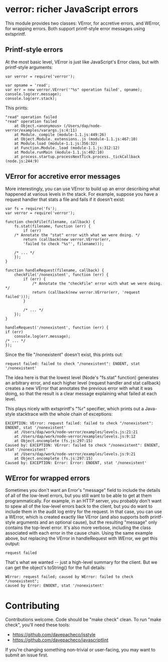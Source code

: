 # verror: richer JavaScript errors

This module provides two classes: VError, for accretive errors, and WError, for
wrapping errors.  Both support printf-style error messages using extsprintf.

## Printf-style errors

At the most basic level, VError is just like JavaScript's Error class, but with
printf-style arguments:

    var verror = require('verror');

    var opname = 'read';
    var err = new verror.VError('"%s" operation failed', opname);
    console.log(err.message);
    console.log(err.stack);

This prints:

    "read" operation failed
    "read" operation failed
        at Object.<anonymous> (/Users/dap/node-verror/examples/varargs.js:4:11)
        at Module._compile (module-1.1.js:449:26)
        at Object.Module._extensions..js (module-1.1.js:467:10)
        at Module.load (module-1.1.js:356:32)
        at Function.Module._load (module-1.1.js:312:12)
        at Module.runMain (module-1.1.js:492:10)
        at process.startup.processNextTick.process._tickCallback (node.js:244:9)


## VError for accretive error messages

More interestingly, you can use VError to build up an error describing what
happened at various levels in the stack.  For example, suppose you have a
request handler that stats a file and fails if it doesn't exist:

    var fs = require('fs');
    var verror = require('verror');

    function checkFile(filename, callback) {
        fs.stat(filename, function (err) {
            if (err)
		/* Annotate the "stat" error with what we were doing. */
	    	return (callback(new verror.VError(err,
		    'failed to check "%s"', filename)));

	    /* ... */
        });
    }

    function handleRequest(filename, callback) {
    	checkFile('/nonexistent', function (err) {
    	    if (err) {
    	    	/* Annotate the "checkFile" error with what we were doing. */
    	    	return (callback(new verror.VError(err, 'request failed')));
    	    }

    	    /* ... */
    	});
    }

    handleRequest('/nonexistent', function (err) {
	if (err)
		console.log(err.message);
	/* ... */
    });

Since the file "/nonexistent" doesn't exist, this prints out:

    request failed: failed to check "/nonexistent": ENOENT, stat '/nonexistent'

The idea here is that the lowest level (Node's "fs.stat" function) generates an
arbitrary error, and each higher level (request handler and stat callback)
creates a new VError that annotates the previous error with what it was doing,
so that the result is a clear message explaining what failed at each level.

This plays nicely with extsprintf's "%r" specifier, which prints out a
Java-style stacktrace with the whole chain of exceptions:

    EXCEPTION: VError: request failed: failed to check "/nonexistent": ENOENT, stat '/nonexistent'
        at /Users/dap/work/node-verror/examples/levels.js:21:21
        at /Users/dap/work/node-verror/examples/levels.js:9:12
        at Object.oncomplete (fs.js:297:15)
    Caused by: EXCEPTION: VError: failed to check "/nonexistent": ENOENT, stat '/nonexistent'
        at /Users/dap/work/node-verror/examples/levels.js:9:21
        at Object.oncomplete (fs.js:297:15)
    Caused by: EXCEPTION: Error: Error: ENOENT, stat '/nonexistent'


## WError for wrapped errors

Sometimes you don't want an Error's "message" field to include the details of
all of the low-level errors, but you still want to be able to get at them
programmatically.  For example, in an HTTP server, you probably don't want to
spew all of the low-level errors back to the client, but you do want to include
them in the audit log entry for the request.  In that case, you can use a
WError, which is created exactly like VError (and also supports both
printf-style arguments and an optional cause), but the resulting "message" only
contains the top-level error.  It's also more verbose, including the class
associated with each error in the cause chain.  Using the same example above,
but replacing the VError in handleRequest with WError, we get this output:

    request failed

That's what we wanted -- just a high-level summary for the client.  But we can
get the object's toString() for the full details:

    WError: request failed; caused by WError: failed to check "/nonexistent";
    caused by Error: ENOENT, stat '/nonexistent'

# Contributing

Contributions welcome.  Code should be "make check" clean.  To run "make check",
you'll need these tools:

* https://github.com/davepacheco/jsstyle
* https://github.com/davepacheco/javascriptlint

If you're changing something non-trivial or user-facing, you may want to submit
an issue first.
